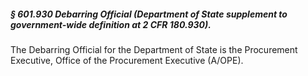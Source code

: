 ##### § 601.930 Debarring Official (Department of State supplement to government-wide definition at 2 CFR 180.930). #####

The Debarring Official for the Department of State is the Procurement Executive, Office of the Procurement Executive (A/OPE).